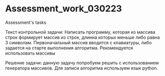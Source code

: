 # Assessment_work_030223
Assessment's tasks

Текст контрольной задачи:
Написать программу, которая из массива строк формирует массив из строк, длинна которых меньше либо равна 3 символам. Первоначальный массив вводится с клавиатуры, либо задается на старте выполнения алгоритма. Рекомендуется использовать массивы

Решение задачи: данную задачу попробуем решить с использованием генератора массивов. Для записи алгоритма используем язык python.
